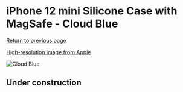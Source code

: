 # iPhone 12 mini Silicone Case with MagSafe - Cloud Blue

[Return to previous page](/iphone_12)

[High-resolution image from Apple](https://store.storeimages.cdn-apple.com/8756/as-images.apple.com/is/MKTY3?wid=4500&hei=4500&fmt=png)

<div style="width: 500px"><img src="/everyphone/MKTY3.png" alt="Cloud Blue"></div>

## Under construction
